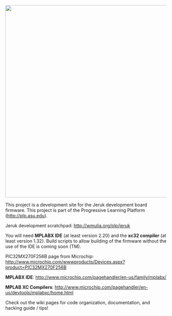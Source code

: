 <a href='http://wmulia.org/plp/jeruk/jeruk-photo-1.jpg'><img src='http://wmulia.org/plp/jeruk/jeruk-photo-1.jpg' width='600px' /></a>

This project is a development site for the Jeruk development board firmware. This project is part of the Progressive Learning Platform (http://plp.asu.edu).

Jeruk development scratchpad: http://wmulia.org/plp/jeruk

You will need **MPLABX IDE** (at least version 2.20) and the **xc32 compiler** (at least version 1.32). Build scripts to allow building of the firmware without the use of the IDE is coming soon (TM).

PIC32MX270F256B page from Microchip:
http://www.microchip.com/wwwproducts/Devices.aspx?product=PIC32MX270F256B

**MPLABX IDE**: http://www.microchip.com/pagehandler/en-us/family/mplabx/

**MPLAB XC Compilers**: http://www.microchip.com/pagehandler/en-us/devtools/mplabxc/home.html

Check out the wiki pages for code organization, documentation, and hacking guide / tips!